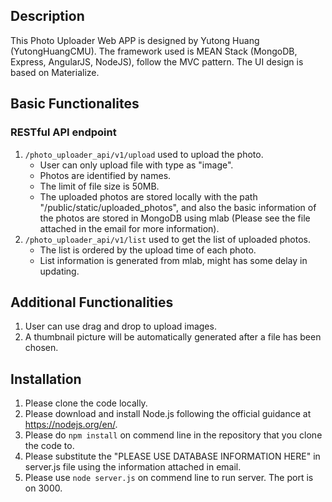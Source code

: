 ## Description
This Photo Uploader Web APP is designed by Yutong Huang (YutongHuangCMU). The framework used is MEAN Stack (MongoDB, Express, AngularJS, NodeJS), follow the MVC pattern. The UI design is based on Materialize.

## Basic Functionalites
### RESTful API endpoint 
1. ```/photo_uploader_api/v1/upload``` used to upload the photo.
    - User can only upload file with type as "image".
    - Photos are identified by names. 
    - The limit of file size is 50MB.
    - The uploaded photos are stored locally with the path "/public/static/uploaded_photos", and also the basic information of the photos are stored in MongoDB using mlab (Please see the file attached in the email for more information).
2. ```/photo_uploader_api/v1/list``` used to get the list of uploaded photos.
    - The list is ordered by the upload time of each photo.
    - List information is generated from mlab, might has some delay in updating.

## Additional Functionalities
1. User can use drag and drop to upload images.
2. A thumbnail picture will be automatically generated after a file has been chosen.

## Installation
1. Please clone the code locally.
2. Please download and install Node.js following the official guidance at https://nodejs.org/en/.
3. Please do ```npm install``` on commend line in the repository that you clone the code to.
4. Please substitute the "PLEASE USE DATABASE INFORMATION HERE" in server.js file using the information attached in email.
5. Please use ```node server.js``` on commend line to run server. The port is on 3000.
